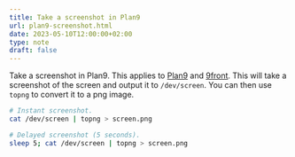 ```yaml
---
title: Take a screenshot in Plan9
url: plan9-screenshot.html
date: 2023-05-10T12:00:00+02:00
type: note
draft: false
---
```


Take a screenshot in Plan9. This applies to [Plan9](https://9p.io/plan9/) and
[9front](https://9front.org/). This will take a screenshot of the screen and
output it to `/dev/screen`. You can then use `topng` to convert it to a png
image.

```sh
# Instant screenshot.
cat /dev/screen | topng > screen.png

# Delayed screenshot (5 seconds).
sleep 5; cat /dev/screen | topng > screen.png
```

